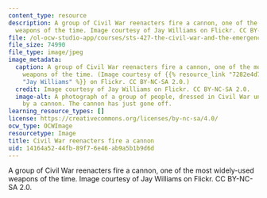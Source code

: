 ```yaml
---
content_type: resource
description: A group of Civil War reenacters fire a cannon, one of the most widely-used
  weapons of the time. Image courtesy of Jay Williams on Flickr. CC BY-NC-SA 2.0.
file: /ol-ocw-studio-app/courses/sts-427-the-civil-war-and-the-emergence-of-modern-america-1861-1890-spring-2015/14164a5244fb89f76e46ab9a5b1b9d6d_sts-427s15.jpg
file_size: 74990
file_type: image/jpeg
image_metadata:
  caption: A group of Civil War reenacters fire a cannon, one of the most widely-used
    weapons of the time. (Image courtesy of {{% resource_link "7282e4d7-22f2-46d4-b06c-c6d45a62c5ca"
    "Jay Williams" %}} on Flickr. CC BY-NC-SA 2.0.)
  credit: Image courtesy of Jay Williams on Flickr. CC BY-NC-SA 2.0.
  image-alt: A photograph of a group of people, dressed in Civil War uniforms, standing
    by a cannon. The cannon has just gone off.
learning_resource_types: []
license: https://creativecommons.org/licenses/by-nc-sa/4.0/
ocw_type: OCWImage
resourcetype: Image
title: Civil War reenacters fire a cannon
uid: 14164a52-44fb-89f7-6e46-ab9a5b1b9d6d
---
```

A group of Civil War reenacters fire a cannon, one of the most widely-used weapons of the time. Image courtesy of Jay Williams on Flickr. CC BY-NC-SA 2.0.